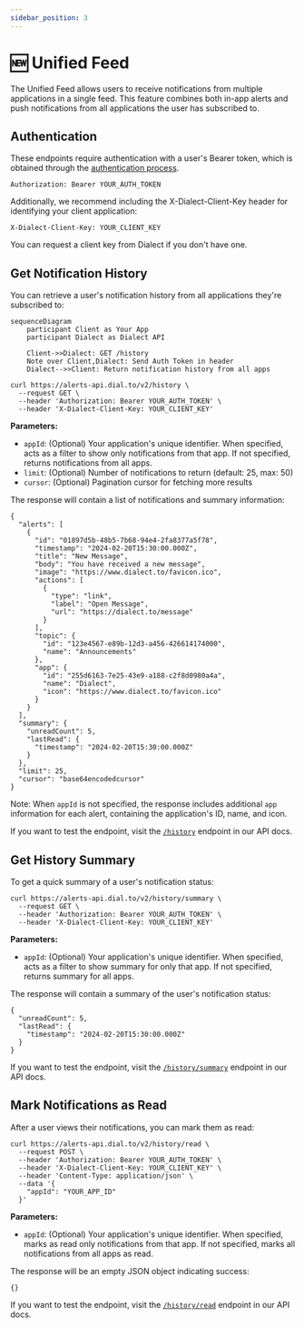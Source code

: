 ```yaml
---
sidebar_position: 3
---
```


# 🆕 Unified Feed

The Unified Feed allows users to receive notifications from multiple applications in a single feed. This feature combines both in-app alerts and push notifications from all applications the user has subscribed to.

## Authentication

These endpoints require authentication with a user's Bearer token, which is obtained through the [authentication process](./push-notifications/receive-push-notifications.mdx#get-auth-token).

```shell
Authorization: Bearer YOUR_AUTH_TOKEN
```

Additionally, we recommend including the X-Dialect-Client-Key header for identifying your client application:

```shell
X-Dialect-Client-Key: YOUR_CLIENT_KEY
```

You can request a client key from Dialect if you don't have one.

## Get Notification History

You can retrieve a user's notification history from all applications they're subscribed to:

```mermaid
sequenceDiagram
    participant Client as Your App
    participant Dialect as Dialect API

    Client->>Dialect: GET /history
    Note over Client,Dialect: Send Auth Token in header
    Dialect-->>Client: Return notification history from all apps
```

```shell
curl https://alerts-api.dial.to/v2/history \
  --request GET \
  --header 'Authorization: Bearer YOUR_AUTH_TOKEN' \
  --header 'X-Dialect-Client-Key: YOUR_CLIENT_KEY'
```

**Parameters:**

- `appId`: (Optional) Your application's unique identifier. When specified, acts as a filter to show only notifications from that app. If not specified, returns notifications from all apps.
- `limit`: (Optional) Number of notifications to return (default: 25, max: 50)
- `cursor`: (Optional) Pagination cursor for fetching more results

The response will contain a list of notifications and summary information:

```shell
{
  "alerts": [
    {
      "id": "01897d5b-48b5-7b68-94e4-2fa8377a5f78",
      "timestamp": "2024-02-20T15:30:00.000Z",
      "title": "New Message",
      "body": "You have received a new message",
      "image": "https://www.dialect.to/favicon.ico",
      "actions": [
        {
          "type": "link",
          "label": "Open Message",
          "url": "https://dialect.to/message"
        }
      ],
      "topic": {
        "id": "123e4567-e89b-12d3-a456-426614174000",
        "name": "Announcements"
      },
      "app": {
        "id": "255d6163-7e25-43e9-a188-c2f8d0980a4a",
        "name": "Dialect",
        "icon": "https://www.dialect.to/favicon.ico"
      }
    }
  ],
  "summary": {
    "unreadCount": 5,
    "lastRead": {
      "timestamp": "2024-02-20T15:30:00.000Z"
    }
  },
  "limit": 25,
  "cursor": "base64encodedcursor"
}
```

Note: When `appId` is not specified, the response includes additional `app` information for each alert, containing the application's ID, name, and icon.

If you want to test the endpoint, visit the [`/history`](https://alerts-api.dial.to/docs#tag/subscriber/GET/v2/history) endpoint in our API docs.

## Get History Summary

To get a quick summary of a user's notification status:

```shell
curl https://alerts-api.dial.to/v2/history/summary \
  --request GET \
  --header 'Authorization: Bearer YOUR_AUTH_TOKEN' \
  --header 'X-Dialect-Client-Key: YOUR_CLIENT_KEY'
```

**Parameters:**

- `appId`: (Optional) Your application's unique identifier. When specified, acts as a filter to show summary for only that app. If not specified, returns summary for all apps.

The response will contain a summary of the user's notification status:

```shell
{
  "unreadCount": 5,
  "lastRead": {
    "timestamp": "2024-02-20T15:30:00.000Z"
  }
}
```

If you want to test the endpoint, visit the [`/history/summary`](https://alerts-api.dial.to/docs#tag/subscriber/GET/v2/history/summary) endpoint in our API docs.

## Mark Notifications as Read

After a user views their notifications, you can mark them as read:

```shell
curl https://alerts-api.dial.to/v2/history/read \
  --request POST \
  --header 'Authorization: Bearer YOUR_AUTH_TOKEN' \
  --header 'X-Dialect-Client-Key: YOUR_CLIENT_KEY' \
  --header 'Content-Type: application/json' \
  --data '{
    "appId": "YOUR_APP_ID"
  }'
```

**Parameters:**

- `appId`: (Optional) Your application's unique identifier. When specified, marks as read only notifications from that app. If not specified, marks all notifications from all apps as read.

The response will be an empty JSON object indicating success:

```shell
{}
```

If you want to test the endpoint, visit the [`/history/read`](https://alerts-api.dial.to/docs#tag/subscriber/POST/v2/history/read) endpoint in our API docs. 